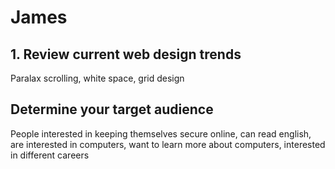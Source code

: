 # James
## 1. Review current web design trends
Paralax scrolling, white space, grid design
## Determine your target audience
People interested in keeping themselves secure online, can read english, are interested in computers, want to learn more about computers, interested in different careers
